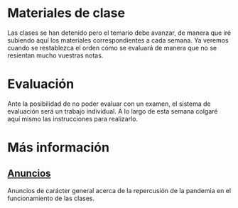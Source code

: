# Materiales de clase
Las clases se han detenido pero el temario debe avanzar, de manera que iré subiendo aquí los materiales correspondientes a cada semana. Ya veremos cuando se restablezca el orden cómo se evaluará de manera que no se resientan mucho vuestras notas.

# Evaluación 
Ante la posibilidad de no poder evaluar con un examen, el sistema de evaluación será un trabajo individual. A lo largo de esta semana colgaré aquí mismo las instrucciones para realizarlo.

# Más información
## [Anuncios](https://javieriesch.github.io/)
Anuncios de carácter general acerca de la repercusión de la pandemia en el funcionamiento de las clases.
